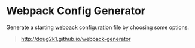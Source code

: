 # Webpack Config Generator

Generate a starting [webpack](https://webpack.js.org/) configuration file by choosing some options.

> http://doug2k1.github.io/webpack-generator

